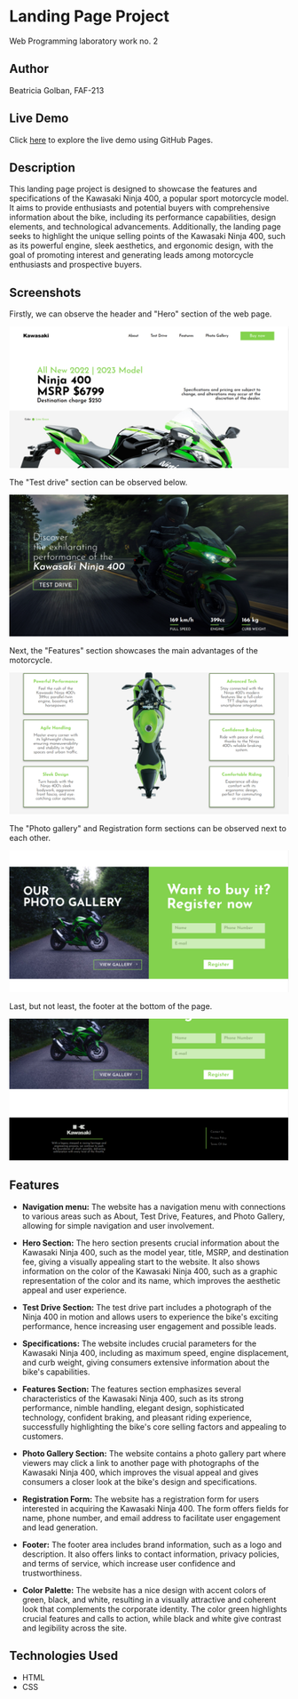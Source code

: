 # Landing Page Project 
Web Programming laboratory work no. 2

## Author
Beatricia Golban, FAF-213

## Live Demo
Click [here](https://buffaloss.github.io/tum-web-lab2/) to explore the live demo using GitHub Pages.

## Description
This landing page project is designed to showcase the features and specifications of the Kawasaki Ninja 400, a popular sport motorcycle model. It aims to provide enthusiasts and potential buyers with comprehensive information about the bike, including its performance capabilities, design elements, and technological advancements. Additionally, the landing page seeks to highlight the unique selling points of the Kawasaki Ninja 400, such as its powerful engine, sleek aesthetics, and ergonomic design, with the goal of promoting interest and generating leads among motorcycle enthusiasts and prospective buyers.

## Screenshots
Firstly, we can observe the header and "Hero" section of the web page.

![Navbar & hero section screenshot](assets/media/screenshot1.png)

The "Test drive" section can be observed below.

![Test drive section screenshot](assets/media/screenshot3.png)

Next, the "Features" section showcases the main advantages of the motorcycle.

![Features section screenshot](assets/media/screenshot4.png)

The "Photo gallery" and Registration form sections can be observed next to each other.

![Photo gallery & registration form screenshot](assets/media/screenshot5.png)

Last, but not least, the footer at the bottom of the page.

![Footer screenshot](assets/media/screenshot6.png)

## Features
- **Navigation menu:** The website has a navigation menu with connections to various areas such as About, Test Drive, Features, and Photo Gallery, allowing for simple navigation and user involvement.

- **Hero Section:** The hero section presents crucial information about the Kawasaki Ninja 400, such as the model year, title, MSRP, and destination fee, giving a visually appealing start to the website.  It also shows information on the color of the Kawasaki Ninja 400, such as a graphic representation of the color and its name, which improves the aesthetic appeal and user experience.

- **Test Drive Section:** The test drive part includes a photograph of the Ninja 400 in motion and allows users to experience the bike's exciting performance, hence increasing user engagement and possible leads.

- **Specifications:** The website includes crucial parameters for the Kawasaki Ninja 400, including as maximum speed, engine displacement, and curb weight, giving consumers extensive information about the bike's capabilities.

- **Features Section:** The features section emphasizes several characteristics of the Kawasaki Ninja 400, such as its strong performance, nimble handling, elegant design, sophisticated technology, confident braking, and pleasant riding experience, successfully highlighting the bike's core selling factors and appealing to customers.

- **Photo Gallery Section:** The website contains a photo gallery part where viewers may click a link to another page with photographs of the Kawasaki Ninja 400, which improves the visual appeal and gives consumers a closer look at the bike's design and specifications.

- **Registration Form:** The website has a registration form for users interested in acquiring the Kawasaki Ninja 400. The form offers fields for name, phone number, and email address to facilitate user engagement and lead generation.

- **Footer:** The footer area includes brand information, such as a logo and description. It also offers links to contact information, privacy policies, and terms of service, which increase user confidence and trustworthiness.

- **Color Palette:** The website has a nice design with accent colors of green, black, and white, resulting in a visually attractive and coherent look that complements the corporate identity. The color green highlights crucial features and calls to action, while black and white give contrast and legibility across the site.

## Technologies Used
- HTML
- CSS
